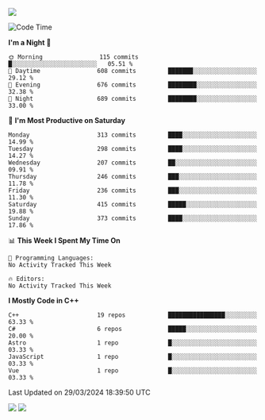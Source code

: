 ![](https://komarev.com/ghpvc/?username=lilpidgey&color=red)
<!--START_SECTION:waka-->
![Code Time](http://img.shields.io/badge/Code%20Time-1%2C491%20hrs%2018%20mins-blue)

**I'm a Night 🦉** 

```text
🌞 Morning                115 commits         █░░░░░░░░░░░░░░░░░░░░░░░░   05.51 % 
🌆 Daytime                608 commits         ███████░░░░░░░░░░░░░░░░░░   29.12 % 
🌃 Evening                676 commits         ████████░░░░░░░░░░░░░░░░░   32.38 % 
🌙 Night                  689 commits         ████████░░░░░░░░░░░░░░░░░   33.00 % 
```
📅 **I'm Most Productive on Saturday** 

```text
Monday                   313 commits         ████░░░░░░░░░░░░░░░░░░░░░   14.99 % 
Tuesday                  298 commits         ████░░░░░░░░░░░░░░░░░░░░░   14.27 % 
Wednesday                207 commits         ██░░░░░░░░░░░░░░░░░░░░░░░   09.91 % 
Thursday                 246 commits         ███░░░░░░░░░░░░░░░░░░░░░░   11.78 % 
Friday                   236 commits         ███░░░░░░░░░░░░░░░░░░░░░░   11.30 % 
Saturday                 415 commits         █████░░░░░░░░░░░░░░░░░░░░   19.88 % 
Sunday                   373 commits         ████░░░░░░░░░░░░░░░░░░░░░   17.86 % 
```


📊 **This Week I Spent My Time On** 

```text
💬 Programming Languages: 
No Activity Tracked This Week

🔥 Editors: 
No Activity Tracked This Week
```

**I Mostly Code in C++** 

```text
C++                      19 repos            ████████████████░░░░░░░░░   63.33 % 
C#                       6 repos             █████░░░░░░░░░░░░░░░░░░░░   20.00 % 
Astro                    1 repo              █░░░░░░░░░░░░░░░░░░░░░░░░   03.33 % 
JavaScript               1 repo              █░░░░░░░░░░░░░░░░░░░░░░░░   03.33 % 
Vue                      1 repo              █░░░░░░░░░░░░░░░░░░░░░░░░   03.33 % 
```




 Last Updated on 29/03/2024 18:39:50 UTC
<!--END_SECTION:waka-->
![](https://hit.yhype.me/github/profile?user_id=42968544)
![](https://komarev.com/ghpvc/?lilpidgey)
